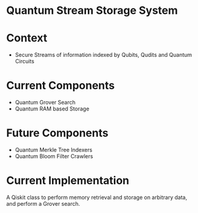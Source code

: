 # Quantum Stream Storage System

# Context
- Secure Streams of information indexed by Qubits, Qudits and Quantum Circuits

# Current Components
- Quantum Grover Search
- Quantum RAM based Storage

# Future Components
- Quantum Merkle Tree Indexers 
- Quantum Bloom Filter Crawlers

# Current Implementation
A Qiskit class to perform memory retrieval and storage on arbitrary data, and perform a Grover search. 
